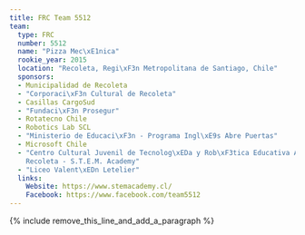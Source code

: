 ```yaml
---
title: FRC Team 5512
team:
  type: FRC
  number: 5512
  name: "Pizza Mec\xE1nica"
  rookie_year: 2015
  location: "Recoleta, Regi\xF3n Metropolitana de Santiago, Chile"
  sponsors:
  - Municipalidad de Recoleta
  - "Corporaci\xF3n Cultural de Recoleta"
  - Casillas CargoSud
  - "Fundaci\xF3n Prosegur"
  - Rotatecno Chile
  - Robotics Lab SCL
  - "Ministerio de Educaci\xF3n - Programa Ingl\xE9s Abre Puertas"
  - Microsoft Chile
  - "Centro Cultural Juvenil de Tecnolog\xEDa y Rob\xF3tica Educativa Aplicada de
    Recoleta - S.T.E.M. Academy"
  - "Liceo Valent\xEDn Letelier"
  links:
    Website: https://www.stemacademy.cl/
    Facebook: https://www.facebook.com/team5512
---
```


{% include remove_this_line_and_add_a_paragraph %}